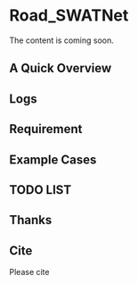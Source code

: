# Road_SWATNet
The content is coming soon.
## A Quick Overview 

## Logs


## Requirement

## Example Cases

## TODO LIST


## Thanks


## Cite
Please cite
